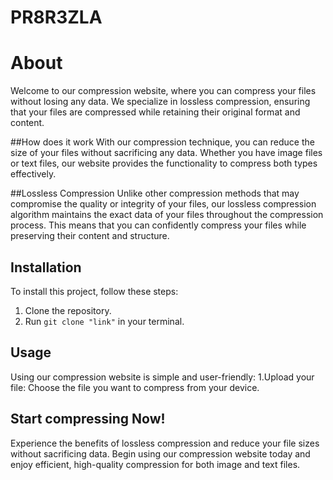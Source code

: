 # PR8R3ZLA
# About
Welcome to our compression website, where you can compress your files without losing any data. We specialize in lossless compression, ensuring that your files are compressed while retaining their original format and content.

##How does it work
With our compression technique, you can reduce the size of your files without sacrificing any data. Whether you have image files or text files, our website provides the functionality to compress both types effectively.

##Lossless Compression
Unlike other compression methods that may compromise the quality or integrity of your files, our lossless compression algorithm maintains the exact data of your files throughout the compression process. This means that you can confidently compress your files while preserving their content and structure.
## Installation

To install this project, follow these steps:

1. Clone the repository.
2. Run `git clone "link"` in your terminal.

## Usage
Using our compression website is simple and user-friendly:
1.Upload your file: Choose the file you want to compress from your device.
## Start compressing Now!
Experience the benefits of lossless compression and reduce your file sizes without sacrificing data. Begin using our compression website today and enjoy efficient, high-quality compression for both image and text files.

